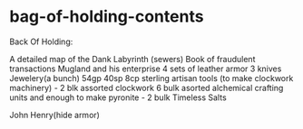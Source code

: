 # bag-of-holding-contents

Back Of Holding: 

A detailed map of the Dank Labyrinth (sewers) 
Book of fraudulent transactions Mugland and his enterprise
4 sets of leather armor
3 knives
Jewelery(a bunch)
54gp
40sp
8cp
sterling artisan tools (to make clockwork machinery) - 2 blk
assorted clockwork 6 bulk 
asorted alchemical crafting units and enough to make pyronite - 2 bulk
Timeless Salts


John Henry(hide armor)
